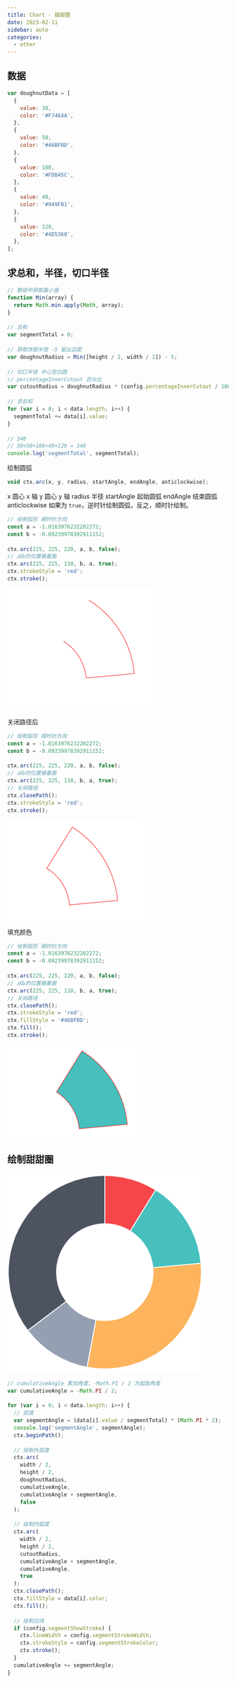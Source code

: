 ```yaml
---
title: Chart - 甜甜圈
date: 2023-02-11
sidebar: auto
categories:
  - other
---
```


## 数据

```js
var doughnutData = [
  {
    value: 30,
    color: '#F7464A',
  },
  {
    value: 50,
    color: '#46BFBD',
  },
  {
    value: 100,
    color: '#FDB45C',
  },
  {
    value: 40,
    color: '#949FB1',
  },
  {
    value: 120,
    color: '#4D5360',
  },
];
```

## 求总和，半径，切口半径

```js
// 数组中获取最小值
function Min(array) {
  return Math.min.apply(Math, array);
}

// 总和
var segmentTotal = 0;

// 获取饼图半径 -5 留出边距
var doughnutRadius = Min([height / 2, width / 2]) - 5;

// 切口半径 中心空白圆
// percentageInnerCutout 百分比
var cutoutRadius = doughnutRadius * (config.percentageInnerCutout / 100);

// 求总和
for (var i = 0; i < data.length; i++) {
  segmentTotal += data[i].value;
}

// 340
// 30+50+100+40+120 = 340
console.log('segmentTotal', segmentTotal);
```

绘制圆弧

```js
void ctx.arc(x, y, radius, startAngle, endAngle, anticlockwise);
```

x 圆心 x 轴 y 圆心 y 轴 radius 半径 startAngle 起始圆弧 endAngle 结束圆弧 anticlockwise 如果为 `true`，逆时针绘制圆弧，反之，顺时针绘制。

```js
// 绘制弧形 顺时针方向
const a = -1.0163976232202272;
const b = -0.09239978392911152;

ctx.arc(225, 225, 220, a, b, false);
// 从b的位置接着画
ctx.arc(225, 225, 110, b, a, true);
ctx.strokeStyle = 'red';
ctx.stroke();
```

![image-20230109170333733](./assets/image-20230109170333733.png)

关闭路径后

```js
// 绘制弧形 顺时针方向
const a = -1.0163976232202272;
const b = -0.09239978392911152;

ctx.arc(225, 225, 220, a, b, false);
// 从b的位置接着画
ctx.arc(225, 225, 110, b, a, true);
// 关闭路径
ctx.closePath();
ctx.strokeStyle = 'red';
ctx.stroke();
```

![image-20230109170501952](./assets/image-20230109170501952.png)

填充颜色

```js
// 绘制弧形 顺时针方向
const a = -1.0163976232202272;
const b = -0.09239978392911152;

ctx.arc(225, 225, 220, a, b, false);
// 从b的位置接着画
ctx.arc(225, 225, 110, b, a, true);
// 关闭路径
ctx.closePath();
ctx.strokeStyle = 'red';
ctx.fillStyle = '#46BFBD';
ctx.fill();
ctx.stroke();
```

![image-20230109170642224](./assets/image-20230109170642224.png)

## 绘制甜甜圈

![image-20230109170722732](./assets/image-20230109170722732.png)

```js
// cumulativeAngle 累加角度，-Math.PI / 2 为起始角度
var cumulativeAngle = -Math.PI / 2;

for (var i = 0; i < data.length; i++) {
  // 弧度
  var segmentAngle = (data[i].value / segmentTotal) * (Math.PI * 2);
  console.log('segmentAngle', segmentAngle);
  ctx.beginPath();

  // 绘制外弧度
  ctx.arc(
    width / 2,
    height / 2,
    doughnutRadius,
    cumulativeAngle,
    cumulativeAngle + segmentAngle,
    false
  );

  // 绘制内弧度
  ctx.arc(
    width / 2,
    height / 2,
    cutoutRadius,
    cumulativeAngle + segmentAngle,
    cumulativeAngle,
    true
  );
  ctx.closePath();
  ctx.fillStyle = data[i].color;
  ctx.fill();

  // 绘制边线
  if (config.segmentShowStroke) {
    ctx.lineWidth = config.segmentStrokeWidth;
    ctx.strokeStyle = config.segmentStrokeColor;
    ctx.stroke();
  }
  cumulativeAngle += segmentAngle;
}
```
